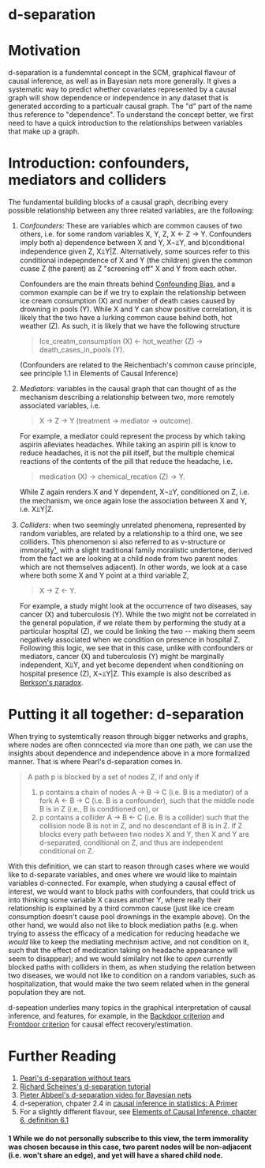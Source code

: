 d-separation
============

Motivation
==========
d-separation is a fundemntal concept in the SCM, graphical flavour of causal inference, as well as in Bayesian nets more generally. It gives a systematic way to predict whether covariates represented by a causal graph will show dependence or independence in any dataset that is generated according to a particualr causal graph. The "d" part of the name thus reference to "dependence". To understand the concept better, we first need to have a quick introduction to the relationships between variables that make up a graph.

Introduction: confounders, mediators and colliders
=================================================
The fundamental building blocks of a causal graph, decribing every possible relationship between any three related variables, are the following:

1. *Confounders:* These are variables which are common causes of two others, i.e. for some random variables X, Y, Z, X <- Z -> Y. Confounders imply both a) dependence between X and Y, X¬⫫Y, and b)conditional independence given Z, X⫫Y|Z. Alternatively, some sources refer to this conditional indepepndence of X and Y (the children) given the common cuase Z (the parent) as Z "screening off" X and Y from each other. 

    Confounders are the main threats behind [Confounding Bias](https://github.com/limorigu/causal-inf-handbook/blob/master/Common_terms/Bias/Confounding.md), and a common example can be if we try to explain the relationship between ice cream consumption (X) and number of death cases caused by drowning in pools (Y). While X and Y can show positive correlation, it is likely that the two have a lurking common cause behind both, hot weather (Z). As such, it is likely that we have the following structure 
    > Ice_creatm_consumption (X) <- hot_weather (Z) -> death_cases_in_pools (Y).

   (Confounders are related to the Reichenbach's common cause principle, see principle 1.1 in Elements of Causal Inference)

2. *Mediators:* variables in the causal graph that can thought of as the mechanism describing a relationship between two, more remotely associated variables, i.e. 

    > X -> Z -> Y (treatment -> mediator -> outcome). 

    For example, a mediator could represent the process by which taking aspirin alleviates headaches. While taking an aspirin pill is know to reduce headaches, it is not the pill itself, but the multiple chemical reactions of the contents of the pill that reduce the headache, i.e.

    > medication (X) -> chemical_recation (Z) -> Y.

    While Z again renders X and Y dependent, X¬⫫Y, conditioned on Z, i.e. the mechanism, we once again lose the association between X and Y, i.e. X⫫Y|Z.

3. *Colliders:* when two seemingly unrelated phenomena, represented by random variables, are related by a relationship to a third one, we see colliders. This phenomenon si also referred to as v-structure or immorality[¹], with a slight traditional family moralistic undertone, derived from the fact we are looking at a child node from two parent nodes which are not themselves adjacent). In other words, we look at a case where both some X and Y point at a third variable Z, 

    > X -> Z <- Y. 

    For example, a study might look at the occurrence of two diseases, say cancer (X) and tuberculosis (Y). While the two might not be correlated in the general population, if we relate them by performing the study at a particular hospital (Z), we could be linking the two -- making them seem negatively associated when we condition on presence in hospital Z. Following this logic, we see that in this case, unlike with confounders or mediators, cancer (X) and tuberculosis (Y) might be marginally independent, X⫫Y, and yet become dependent when conditioning on hospital presence (Z), X¬⫫Y|Z. This example is also described as [Berkson's paradox](https://en.wikipedia.org/wiki/Berkson%27s_paradox#:~:text=Berkson's%20paradox%20occurs%20when%20this,absent%20are%20not%20equally%20observed.).

Putting it all together: d-separation
=====================================

When trying to systemtically reason through bigger networks and graphs, where nodes are often conncected via more than one path, we can use the insights about dependence and independence above in a more formalized manner. That is where Pearl's d-separation comes in.

> A path p is blocked by a set of nodes Z, if and only if
> 1. p contains a chain of nodes A -> B -> C (i.e. B is a mediator) of a fork A <- B -> C (i.e. B is a confounder), such that the middle node B is in Z (i.e., B is conditioned on), or
> 2. p contains a collider A -> B <- C (i.e. B is a collider) such that the collision node B is not in Z, and no descendant of B is in Z.
> If Z blocks every path between two nodes X and Y, then X and Y are d-separated, conditional on Z, and thus are independent conditional on Z. 

With this definition, we can start to reason through cases where we would like to d-separate variables, and ones where we would like to maintain variables d-connected. For example, when studying a causal effect of interest, we would want to block paths with confounders, that could trick us into thinking some variable X causes another Y, where really their relationship is explained by a third common cause (just like ice cream consumption doesn't cause pool drownings in the example above). On the other hand, we would also not like to block mediation paths (e.g. when trying to assess the efficacy of a medication for reducing headache we *would* like to keep the mediating mechnism active, and not condition on it, such that the effect of medication taking on headache appearance will seem to disappear); and we would similalry not like to _open_ currently blocked paths with colliders in them, as when studying the relation between two diseases, we would not like to condition on a random variables, such as hospitalization, that would make the two seem related when in the general population they are not. 

d-sepeation underlies many topics in the graphical interpretation of causal inference, and features, for example, in the [Backdoor criterion](https://github.com/limorigu/causal-inf-handbook/blob/master/Common_terms/Identifiability/Do_calculus/Backdoor.md) and [Frontdoor criterion](https://github.com/limorigu/causal-inf-handbook/blob/master/Common_terms/Identifiability/Do_calculus/Frontdoor.md) for causal effect recovery/estimation.
 


Further Reading
====
1. [Pearl's d-separation without tears](http://bayes.cs.ucla.edu/BOOK-2K/d-sep.html#:~:text=d%2Dseparation%20is%20a%20criterion,ness%22%20or%20%22separation%22.)
2. [Richard Scheines's d-separation tutorial](https://www.andrew.cmu.edu/user/scheines/tutor/d-sep.html)
3. [Pieter Abbeel's d-separation video for Bayesian nets](https://www.youtube.com/watch?v=yDs_q6jKHb0)
4. d-seperation, chpater 2.4 in [causal inference in statistics: A Primer](http://bayes.cs.ucla.edu/PRIMER/)
5. For a slightly different flavour, see [Elements of Causal Inference, chapter 6, definition 6.1](https://mitpress.mit.edu/books/elements-causal-inference#:~:text=Elements%20of%20Causal%20Inference%20is,data%20to%20understand%20the%20world.)

#### 1 While we do not personally subscribe to this view, the term immorality was chosen because in this case, two parent nodes will be non-adjacent (i.e. won't share an edge), and yet will have a shared child node.
[¹]:#-note-one